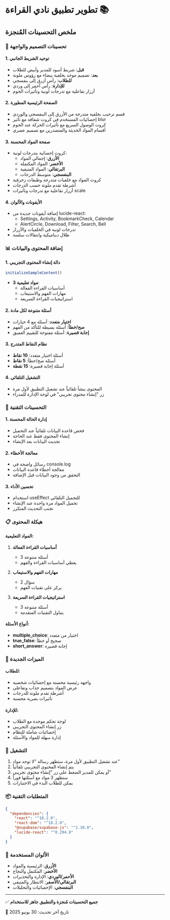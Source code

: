 # تطوير تطبيق نادي القراءة 📚

## ملخص التحسينات المُنجزة

### 🎨 تحسينات التصميم والواجهة

#### 1. توحيد الشريط الجانبي
- **قبل**: شريط أسود للمدير وأبيض للطلاب
- **بعد**: تصميم موحد بخلفية بيضاء مع رؤوس ملونة
- **للطلاب**: رأس أزرق إلى بنفسجي
- **للإدارة**: رأس أحمر إلى وردي
- أزرار تفاعلية مع تدرجات لونية وتأثيرات الحوم

#### 2. الصفحة الرئيسية المطورة
- قسم ترحيب بخلفية متدرجة من الأزرق إلى البنفسجي والوردي
- إحصائيات المستخدم في كروت شفافة مع تأثير blur
- كروت الوصول السريع مع تأثيرات الحركة عند الحوم
- أقسام المواد الحديثة والمتصدرين مع تصميم عصري

#### 3. صفحة المواد المحسنة
- كروت إحصائية بتدرجات لونية:
  - **الأزرق**: إجمالي المواد
  - **الأخضر**: المواد المكتملة  
  - **البرتقالي**: المواد المتبقية
  - **البنفسجي**: متوسط الدرجات
- كروت المواد مع خلفيات متدرجة وطبقات زخرفية
- أشرطة تقدم ملونة حسب الدرجات
- أزرار تفاعلية مع تدرجات وتأثيرات scale

#### 4. الأيقونات والألوان
- إضافة أيقونات جديدة من lucide-react:
  - Settings, Activity, BookmarkCheck, Calendar
  - AlertCircle, Download, Filter, Search, Bell
- تدرجات لونية في الخلفيات والأزرار
- ظلال ديناميكية وانتقالات سلسة

### 📊 إضافة المحتوى والبيانات

#### 1. دالة إنشاء المحتوى التجريبي
```javascript
initializeSampleContent()
```
- **3 مواد تعليمية**:
  - أساسيات القراءة الفعالة
  - مهارات الفهم والاستيعاب
  - استراتيجيات القراءة السريعة

#### 2. أسئلة متنوعة لكل مادة
- **اختيار متعدد**: أسئلة مع 4 خيارات
- **صح/خطأ**: أسئلة بسيطة للتأكد من الفهم
- **إجابة قصيرة**: أسئلة مفتوحة للتقييم العميق

#### 3. نظام النقاط المتدرج
- أسئلة اختيار متعدد: **10 نقاط**
- أسئلة صح/خطأ: **5 نقاط**
- أسئلة إجابة قصيرة: **15 نقطة**

#### 4. التشغيل التلقائي
- المحتوى ينشأ تلقائياً عند تشغيل التطبيق لأول مرة
- زر "إنشاء محتوى تجريبي" في لوحة الإدارة للمدراء

### 🔧 التحسينات التقنية

#### 1. إدارة الحالة المحسنة
- فحص قاعدة البيانات تلقائياً عند التحميل
- إنشاء المحتوى فقط عند الحاجة
- تحديث البيانات بعد الإنشاء

#### 2. معالجة الأخطاء
- رسائل واضحة في console.log
- معالجة أخطاء قاعدة البيانات
- التحقق من وجود البيانات قبل الإضافة

#### 3. تحسين الأداء
- استخدام useEffect للتحميل التلقائي
- تحميل المواد مرة واحدة عند الإنشاء
- تجنب التحديث المتكرر

### 📋 هيكلة المحتوى

#### المواد التعليمية:
1. **أساسيات القراءة الفعالة**
   - 3 أسئلة متنوعة
   - يغطي أساسيات القراءة والفهم

2. **مهارات الفهم والاستيعاب**
   - 2 سؤال
   - يركز على تقنيات الفهم

3. **استراتيجيات القراءة السريعة**
   - 3 أسئلة متنوعة
   - يتناول التقنيات المتقدمة

#### أنواع الأسئلة:
- **multiple_choice**: اختيار من متعدد
- **true_false**: صحيح أو خطأ
- **short_answer**: إجابة قصيرة

### 🎯 الميزات الجديدة

#### للطلاب:
- واجهة رئيسية محسنة مع إحصائيات شخصية
- عرض المواد بتصميم جذاب وتفاعلي
- أشرطة تقدم ملونة للدرجات
- تأثيرات بصرية محسنة

#### للإدارة:
- لوحة تحكم موحدة مع الطلاب
- زر إنشاء المحتوى التجريبي
- إحصائيات شاملة للنظام
- إدارة سهلة للمواد والأسئلة

### 🚀 التشغيل

1. عند تشغيل التطبيق لأول مرة، ستظهر رسالة "لا توجد مواد"
2. يتم إنشاء المحتوى التجريبي تلقائياً
3. أو يمكن للمدير الضغط على زر "إنشاء محتوى تجريبي"
4. ستظهر 3 مواد مع أسئلتها فوراً
5. يمكن للطلاب البدء في الاختبارات

### 📦 المتطلبات التقنية

```json
{
  "dependencies": {
    "react": "^18.2.0",
    "react-dom": "^18.2.0",
    "@supabase/supabase-js": "^2.38.0",
    "lucide-react": "^0.294.0"
  }
}
```

### 🎨 الألوان المستخدمة

- **الأزرق**: الرئيسية والمواد
- **الأخضر**: المكتمل والنجاح
- **الأحمر/الوردي**: الإدارة والتحذيرات
- **البرتقالي/الأصفر**: الانتظار والمتبقي
- **البنفسجي**: الإحصائيات والتحليلات

---

✅ **جميع التحسينات مُنجزة والتطبيق جاهز للاستخدام**

📅 تاريخ آخر تحديث: 30 يونيو 2025